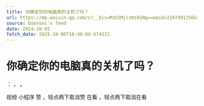 ```yaml
---
title: 你确定你的电脑真的关机了吗？
url: https://mp.weixin.qq.com/s?__biz=MzU3MjczNzA1Ng==&mid=2247491256&idx=1&sn=51c2a3b5d0f100100a95f8baba673e24
source: Doonsec's feed
date: 2024-10-02
fetch_date: 2025-10-06T18:49:09.674321
---
```


# 你确定你的电脑真的关机了吗？

：
，
。

视频
小程序
赞
，轻点两下取消赞
在看
，轻点两下取消在看